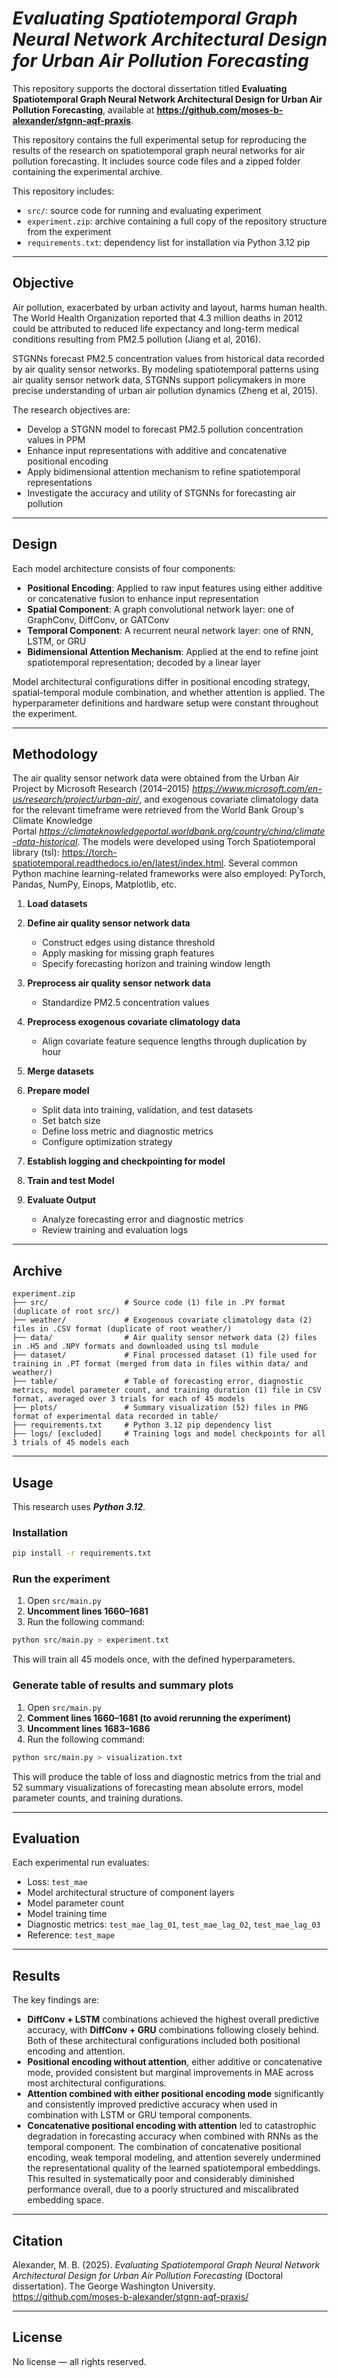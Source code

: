 # ***Evaluating Spatiotemporal Graph Neural Network Architectural Design for Urban Air Pollution Forecasting***

This repository supports the doctoral dissertation titled **Evaluating Spatiotemporal Graph Neural Network Architectural Design for Urban Air Pollution Forecasting**, available at **https://github.com/moses-b-alexander/stgnn-aqf-praxis**.

This repository contains the full experimental setup for reproducing the results of the research on spatiotemporal graph neural networks for air pollution forecasting. It includes source code files and a zipped folder containing the experimental archive.

This repository includes:

* `src/`: source code for running and evaluating experiment
* `experiment.zip`: archive containing a full copy of the repository structure from the experiment
* `requirements.txt`: dependency list for installation via Python 3.12 pip

---

## Objective

Air pollution, exacerbated by urban activity and layout, harms human health. The World Health Organization reported that 4.3 million deaths in 2012 could be attributed to reduced life expectancy and long-term medical conditions resulting from PM2.5 pollution (Jiang et al, 2016).

STGNNs forecast PM2.5 concentration values from historical data recorded by air quality sensor networks. By modeling spatiotemporal patterns using air quality sensor network data, STGNNs support policymakers in more precise understanding of urban air pollution dynamics (Zheng et al, 2015).

The research objectives are:
* Develop a STGNN model to forecast PM2.5 pollution concentration values in PPM
* Enhance input representations with additive and concatenative positional encoding
* Apply bidimensional attention mechanism to refine spatiotemporal representations
* Investigate the accuracy and utility of STGNNs for forecasting air pollution

---

## Design

Each model architecture consists of four components:

* **Positional Encoding**: Applied to raw input features using either additive or concatenative fusion to enhance input representation
* **Spatial Component**: A graph convolutional network layer: one of GraphConv, DiffConv, or GATConv
* **Temporal Component**: A recurrent neural network layer: one of RNN, LSTM, or GRU
* **Bidimensional Attention Mechanism**: Applied at the end to refine joint spatiotemporal representation; decoded by a linear layer

Model architectural configurations differ in positional encoding strategy, spatial-temporal module combination, and whether attention is applied. The hyperparameter definitions and hardware setup were constant throughout the experiment.

---

## Methodology

The air quality sensor network data were obtained from the Urban Air Project by Microsoft Research (2014–2015) *https://www.microsoft.com/en-us/research/project/urban-air/*, and exogenous covariate climatology data for the relevant timeframe were retrieved from the World Bank Group's Climate Knowledge Portal *https://climateknowledgeportal.worldbank.org/country/china/climate-data-historical*. The models were developed using Torch Spatiotemporal library (tsl): https://torch-spatiotemporal.readthedocs.io/en/latest/index.html. Several common Python machine learning-related frameworks were also employed: PyTorch, Pandas, NumPy, Einops, Matplotlib, etc.

1. **Load datasets**
2. **Define air quality sensor network data**

   * Construct edges using distance threshold
   * Apply masking for missing graph features
   * Specify forecasting horizon and training window length
3. **Preprocess air quality sensor network data**

   * Standardize PM2.5 concentration values
4. **Preprocess exogenous covariate climatology data**

   * Align covariate feature sequence lengths through duplication by hour
5. **Merge datasets**
6. **Prepare model**

   * Split data into training, validation, and test datasets
   * Set batch size
   * Define loss metric and diagnostic metrics
   * Configure optimization strategy
7. **Establish logging and checkpointing for model**
8. **Train and test Model**
9. **Evaluate Output**

   * Analyze forecasting error and diagnostic metrics
   * Review training and evaluation logs

---

## Archive

```
experiment.zip
├── src/                 # Source code (1) file in .PY format (duplicate of root src/)
├── weather/             # Exogenous covariate climatology data (2) files in .CSV format (duplicate of root weather/)
├── data/                # Air quality sensor network data (2) files in .H5 and .NPY formats and downloaded using tsl module
├── dataset/             # Final processed dataset (1) file used for training in .PT format (merged from data in files within data/ and weather/)
├── table/               # Table of forecasting error, diagnostic metrics, model parameter count, and training duration (1) file in CSV format, averaged over 3 trials for each of 45 models
├── plots/               # Summary visualization (52) files in PNG format of experimental data recorded in table/
├── requirements.txt     # Python 3.12 pip dependency list
├── logs/ [excluded]     # Training logs and model checkpoints for all 3 trials of 45 models each
```

---

## Usage

This research uses ***Python 3.12***.

### Installation

```bash
pip install -r requirements.txt
```

### Run the experiment

1. Open `src/main.py`
2. **Uncomment lines 1660–1681**
3. Run the following command:

```bash
python src/main.py > experiment.txt
```

This will train all 45 models once, with the defined hyperparameters.

### Generate table of results and summary plots

1. Open `src/main.py`
2. **Comment lines 1660–1681 (to avoid rerunning the experiment)**
3. **Uncomment lines 1683–1686**
4. Run the following command:

```bash
python src/main.py > visualization.txt
```

This will produce the table of loss and diagnostic metrics from the trial and 52 summary visualizations of forecasting mean absolute errors, model parameter counts, and training durations.

---

## Evaluation

Each experimental run evaluates:

* Loss: `test_mae`
* Model architectural structure of component layers
* Model parameter count
* Model training time
* Diagnostic metrics: `test_mae_lag_01`, `test_mae_lag_02`, `test_mae_lag_03`
* Reference: `test_mape`

---

## Results

The key findings are:

* **DiffConv + LSTM** combinations achieved the highest overall predictive accuracy, with **DiffConv + GRU** combinations following closely behind. Both of these architectural configurations included both positional encoding and attention.
* **Positional encoding without attention**, either additive or concatenative mode, provided consistent but marginal improvements in MAE across most architectural configurations.
* **Attention combined with either positional encoding mode** significantly and consistently improved predictive accuracy when used in combination with LSTM or GRU temporal components.
* **Concatenative positional encoding with attention** led to catastrophic degradation in forecasting accuracy when combined with RNNs as the temporal component. The combination of concatenative positional encoding, weak temporal modeling, and attention severely undermined the representational quality of the learned spatiotemporal embeddings. This resulted in systematically poor and considerably diminished performance overall, due to a poorly structured and miscalibrated embedding space.

---

## Citation

Alexander, M. B. (2025). *Evaluating Spatiotemporal Graph Neural Network Architectural Design for Urban Air Pollution Forecasting* (Doctoral dissertation). The George Washington University. https://github.com/moses-b-alexander/stgnn-aqf-praxis/

---

## License

No license — all rights reserved.


